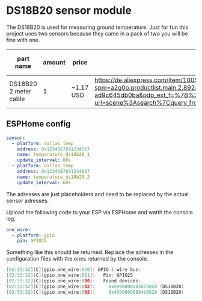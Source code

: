 # DS18B20 sensor module

The DS18B20 is used for measuring ground temperature. Just for fun this project uses two sensors because they came in a pack of two you will be fine with one.

| part name       | amount     | price          |   | things you need |
| --------------- | ---------- | -------------- | - |---------------- |
| DS18B20 2 meter cable | 1          | ~1.17 USD      | https://de.aliexpress.com/item/1005008024174225.html?spm=a2g0o.productlist.main.2.892a1a0e74KpG7&algo_pvid=fdca3388-9d61-4050-a1fa-ad9c645db0ba&pdp_ext_f=%7B%22order%22%3A%221023%22%2C%22eval%22%3A%221%22%7D&utparam-url=scene%3Asearch%7Cquery_from%3A  | ---             |

## ESPHome config

``` yaml
sensor:
  - platform: dallas_temp
    address: 0x1234567891234567
    name: temperature_ds18b20_1
    update_interval: 60s
  - platform: dallas_temp
    address: 0x1234567891234567
    name: temperature_ds18b20_2
    update_interval: 60s
```

The adresses are just placeholders and need to be replaced by the actual sensor adresses.

Upload the following code to your ESP via ESPHome and watth the console log.

``` yaml
one_wire:
  - platform: gpio
    pin: GPIO25
```

Something like this should be returned. Replace the adresses in the configuration files with the ones returned by the console. 

<!-- c was used for code here because formating looks nice -->
``` c
[02:53:52][C][gpio.one_wire:020]: GPIO 1-wire bus:
[02:53:52][C][gpio.one_wire:021]:   Pin: GPIO25
[02:53:52][C][gpio.one_wire:080]:   Found devices:
[02:53:52][C][gpio.one_wire:082]:     0xee00000083a76028 (DS18B20)
[02:53:52][C][gpio.one_wire:082]:     0x43000000854b5628 (DS18B20)
```